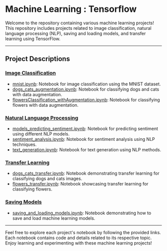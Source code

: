 # Machine Learning : Tensorflow

Welcome to the repository containing various machine learning projects! This repository includes projects related to image classification, natural language processing (NLP), saving and loading models, and transfer learning using TensorFlow.

---

## Project Descriptions


### [Image Classification](./image_classification) 

- [mnist.ipynb](./image_classification/mnist.ipynb): Notebook for image classification using the MNIST dataset.
- [dogs_cats_augmentation.ipynb](./image_classification/with_augmentation/dogs_cats_augmentation.ipynb): Notebook for classifying dogs and cats with data augmentation.
- [flowersClassification_withAugmentation.ipynb](./image_classification/with_augmentation/flowersClassification_withAugmentation.ipynb): Notebook for classifying flowers with data augmentation.

### [Natural Language Processing](./nlp)

- [models_predicting_sentiment.ipynb](./nlp/models_predicting_sentiment.ipynb): Notebook for predicting sentiment using different NLP models.
- [sentiment_analysis.ipynb](./nlp/sentiment_analysis.ipynb): Notebook for sentiment analysis using NLP techniques.
- [text_generation.ipynb](./nlp/text_generation.ipynb): Notebook for text generation using NLP methods.

### [Transfer Learning](./transfer_learning)

- [dogs_cats_transfer.ipynb](./transfer_learning/dogs_cats_transfer.ipynb): Notebook demonstrating transfer learning for classifying dogs and cats images.
- [flowers_transfer.ipynb](./transfer_learning/flowers_transfer.ipynb): Notebook showcasing transfer learning for classifying flowers.

### [Saving Models](./saveModel)

- [saving_and_loading_models.ipynb](./saveModel/l07c01_saving_and_loading_models.ipynb): Notebook demonstrating how to save and load machine learning models.

---

Feel free to explore each project's notebook by following the provided links. Each notebook contains code and details related to its respective topic. Enjoy learning and experimenting with these machine learning projects!
